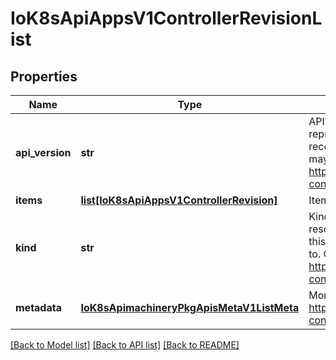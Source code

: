 # IoK8sApiAppsV1ControllerRevisionList

## Properties
Name | Type | Description | Notes
------------ | ------------- | ------------- | -------------
**api_version** | **str** | APIVersion defines the versioned schema of this representation of an object. Servers should convert recognized schemas to the latest internal value, and may reject unrecognized values. More info: https://git.k8s.io/community/contributors/devel/api-conventions.md#resources | [optional] 
**items** | [**list[IoK8sApiAppsV1ControllerRevision]**](IoK8sApiAppsV1ControllerRevision.md) | Items is the list of ControllerRevisions | 
**kind** | **str** | Kind is a string value representing the REST resource this object represents. Servers may infer this from the endpoint the client submits requests to. Cannot be updated. In CamelCase. More info: https://git.k8s.io/community/contributors/devel/api-conventions.md#types-kinds | [optional] 
**metadata** | [**IoK8sApimachineryPkgApisMetaV1ListMeta**](IoK8sApimachineryPkgApisMetaV1ListMeta.md) | More info: https://git.k8s.io/community/contributors/devel/api-conventions.md#metadata | [optional] 

[[Back to Model list]](../README.md#documentation-for-models) [[Back to API list]](../README.md#documentation-for-api-endpoints) [[Back to README]](../README.md)


